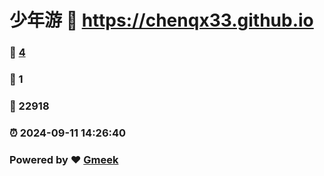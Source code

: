 # 少年游 :link: https://chenqx33.github.io 
### :page_facing_up: [4](https://chenqx33.github.io/tag.html) 
### :speech_balloon: 1 
### :hibiscus: 22918 
### :alarm_clock: 2024-09-11 14:26:40 
### Powered by :heart: [Gmeek](https://github.com/Meekdai/Gmeek)
